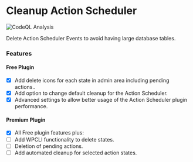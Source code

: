 # Cleanup Action Scheduler

![CodeQL Analysis](https://github.com/github/docs/actions/workflows/codeql-analysis.yml/badge.svg?event=push)

Delete Action Scheduler Events to avoid having large database tables.

### Features

#### Free Plugin
- [x] Add delete icons for each state in admin area including pending actions..
- [x] Add option to change default cleanup for the Action Scheduler.
- [x] Advanced settings to allow better usage of the Action Scheduler plugin performance.

#### Premium Plugin
- [x] All Free plugin features plus:
- [ ] Add WPCLI functionality to delete states.
- [ ] Deletion of pending actions.
- [ ] Add automated cleanup for selected action states.